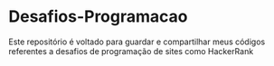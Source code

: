 # Desafios-Programacao
Este repositório é voltado para guardar e compartilhar meus códigos referentes a desafios de programação de sites como HackerRank
